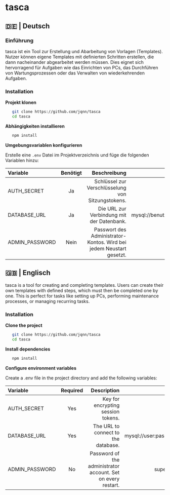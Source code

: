 # tasca

## 🇩🇪 | Deutsch

### Einführung

tasca ist ein Tool zur Erstellung und Abarbeitung von Vorlagen (Templates). Nutzer können eigene Templates mit
definierten Schritten erstellen, die dann nacheinander abgearbeitet werden müssen. Dies eignet sich hervorragend für
Aufgaben wie das Einrichten von PCs, das Durchführen von Wartungsprozessen oder das Verwalten von wiederkehrenden
Aufgaben.

### Installation

**Projekt klonen**

```bash
   git clone https://github.com/jqnn/tasca
   cd tasca
```

**Abhängigkeiten installieren**

```bash
   npm install
```

**Umgebungsvariablen konfigurieren**

Erstelle eine ```.env``` Datei im Projektverzeichnis und füge die folgenden Variablen hinzu:

| **Variable**   | **Benötigt** |                                                    **Beschreibung** |                                  **Beispiel** |
|:---------------|:------------:|--------------------------------------------------------------------:|----------------------------------------------:|
| AUTH_SECRET    |      Ja      |                   Schlüssel zur Verschlüsselung von Sitzungstokens. |                          super_sicherer_token |
| DATABASE_URL   |      Ja      |                           Die URL zur Verbindung mit der Datenbank. | mysql://benutzer:passwort@host:port/datenbank |
| ADMIN_PASSWORD |     Nein     | Passwort des Administrator-Kontos. Wird bei jedem Neustart gesetzt. |                  super_sichers_admin_passwort |

## 🇬🇧 | Englisch

tasca is a tool for creating and completing templates. Users can create their own templates with defined steps, which
must then be completed one by one. This is perfect for tasks like setting up PCs, performing maintenance processes, or
managing recurring tasks.

### Installation

**Clone the project**

```bash
   git clone https://github.com/jqnn/tasca
   cd tasca
```

**Install dependencies**

```bash
   npm install
```

**Configure environment variables**

Create a .env file in the project directory and add the following variables:

| Variable       | Required |                                                  Description |                                  Example |
|:---------------|:--------:|-------------------------------------------------------------:|-----------------------------------------:|
| AUTH_SECRET    |   Yes    |                           Key for encrypting session tokens. |                       super_secure_token |
| DATABASE_URL   |   Yes    |                          The URL to connect to the database. | mysql://user:password@host:port/database |
| ADMIN_PASSWORD |    No    | Password of the administrator account. Set on every restart. |              super_secure_admin_password |